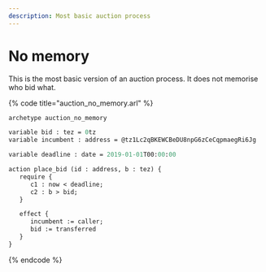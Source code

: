 ```yaml
---
description: Most basic auction process
---
```


# No memory

This is the most basic version of an auction process. It does not memorise who bid what.

{% code title="auction\_no\_memory.arl" %}
```ocaml
archetype auction_no_memory

variable bid : tez = 0tz
variable incumbent : address = @tz1Lc2qBKEWCBeDU8npG6zCeCqpmaegRi6Jg

variable deadline : date = 2019-01-01T00:00:00

action place_bid (id : address, b : tez) {
   require {
      c1 : now < deadline;
      c2 : b > bid;
   }

   effect {
      incumbent := caller;
      bid := transferred
   }
}

```
{% endcode %}

